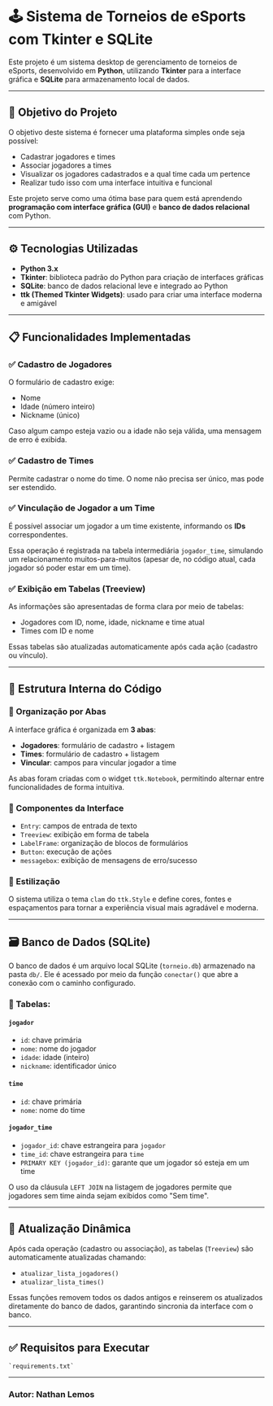 # 🕹️ Sistema de Torneios de eSports com Tkinter e SQLite

Este projeto é um sistema desktop de gerenciamento de torneios de eSports, desenvolvido em **Python**, utilizando **Tkinter** para a interface gráfica e **SQLite** para armazenamento local de dados.

---

## 📌 Objetivo do Projeto

O objetivo deste sistema é fornecer uma plataforma simples onde seja possível:

- Cadastrar jogadores e times
- Associar jogadores a times
- Visualizar os jogadores cadastrados e a qual time cada um pertence
- Realizar tudo isso com uma interface intuitiva e funcional

Este projeto serve como uma ótima base para quem está aprendendo **programação com interface gráfica (GUI)** e **banco de dados relacional** com Python.

---

## ⚙️ Tecnologias Utilizadas

- **Python 3.x**
- **Tkinter**: biblioteca padrão do Python para criação de interfaces gráficas
- **SQLite**: banco de dados relacional leve e integrado ao Python
- **ttk (Themed Tkinter Widgets)**: usado para criar uma interface moderna e amigável

---

## 📋 Funcionalidades Implementadas

### ✅ Cadastro de Jogadores
O formulário de cadastro exige:
- Nome
- Idade (número inteiro)
- Nickname (único)

Caso algum campo esteja vazio ou a idade não seja válida, uma mensagem de erro é exibida.

### ✅ Cadastro de Times
Permite cadastrar o nome do time. O nome não precisa ser único, mas pode ser estendido.

### ✅ Vinculação de Jogador a um Time
É possível associar um jogador a um time existente, informando os **IDs** correspondentes.

Essa operação é registrada na tabela intermediária `jogador_time`, simulando um relacionamento muitos-para-muitos (apesar de, no código atual, cada jogador só poder estar em um time).

### ✅ Exibição em Tabelas (Treeview)
As informações são apresentadas de forma clara por meio de tabelas:
- Jogadores com ID, nome, idade, nickname e time atual
- Times com ID e nome

Essas tabelas são atualizadas automaticamente após cada ação (cadastro ou vínculo).

---

## 🧠 Estrutura Interna do Código

### 📁 Organização por Abas
A interface gráfica é organizada em **3 abas**:
- **Jogadores**: formulário de cadastro + listagem
- **Times**: formulário de cadastro + listagem
- **Vincular**: campos para vincular jogador a time

As abas foram criadas com o widget `ttk.Notebook`, permitindo alternar entre funcionalidades de forma intuitiva.

### 🧩 Componentes da Interface
- `Entry`: campos de entrada de texto
- `Treeview`: exibição em forma de tabela
- `LabelFrame`: organização de blocos de formulários
- `Button`: execução de ações
- `messagebox`: exibição de mensagens de erro/sucesso

### 🎨 Estilização
O sistema utiliza o tema `clam` do `ttk.Style` e define cores, fontes e espaçamentos para tornar a experiência visual mais agradável e moderna.

---

## 🗃️ Banco de Dados (SQLite)

O banco de dados é um arquivo local SQLite (`torneio.db`) armazenado na pasta `db/`. Ele é acessado por meio da função `conectar()` que abre a conexão com o caminho configurado.

### 📌 Tabelas:

#### `jogador`
- `id`: chave primária
- `nome`: nome do jogador
- `idade`: idade (inteiro)
- `nickname`: identificador único

#### `time`
- `id`: chave primária
- `nome`: nome do time

#### `jogador_time`
- `jogador_id`: chave estrangeira para `jogador`
- `time_id`: chave estrangeira para `time`
- `PRIMARY KEY (jogador_id)`: garante que um jogador só esteja em um time

O uso da cláusula `LEFT JOIN` na listagem de jogadores permite que jogadores sem time ainda sejam exibidos como "Sem time".

---

## 🔄 Atualização Dinâmica

Após cada operação (cadastro ou associação), as tabelas (`Treeview`) são automaticamente atualizadas chamando:

- `atualizar_lista_jogadores()`
- `atualizar_lista_times()`

Essas funções removem todos os dados antigos e reinserem os atualizados diretamente do banco de dados, garantindo sincronia da interface com o banco.

---

## ✅ Requisitos para Executar

```
`requirements.txt`

```
---

### Autor: Nathan Lemos